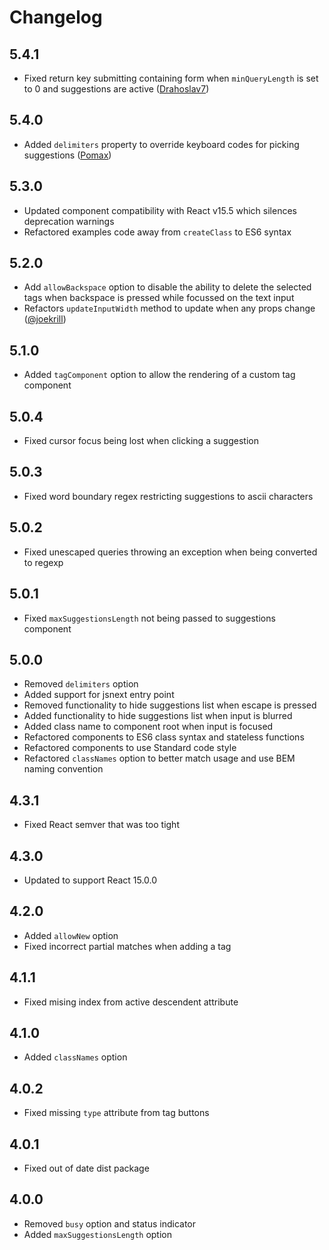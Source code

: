 # Changelog

## 5.4.1

- Fixed return key submitting containing form when `minQueryLength` is set to 0 and suggestions are active ([Drahoslav7](https://github.com/Drahoslav7))

## 5.4.0

- Added `delimiters` property to override keyboard codes for picking suggestions ([Pomax](https://github.com/Pomax))

## 5.3.0

- Updated component compatibility with React v15.5 which silences deprecation warnings
- Refactored examples code away from `createClass` to ES6 syntax

## 5.2.0

- Add `allowBackspace` option to disable the ability to delete the selected tags when backspace is pressed while focussed on the text input
- Refactors `updateInputWidth` method to update when any props change ([@joekrill](https://github.com/joekrill))

## 5.1.0

- Added `tagComponent` option to allow the rendering of a custom tag component

## 5.0.4

- Fixed cursor focus being lost when clicking a suggestion

## 5.0.3

- Fixed word boundary regex restricting suggestions to ascii characters

## 5.0.2

- Fixed unescaped queries throwing an exception when being converted to regexp

## 5.0.1

- Fixed `maxSuggestionsLength` not being passed to suggestions component

## 5.0.0

- Removed `delimiters` option
- Added support for jsnext entry point
- Removed functionality to hide suggestions list when escape is pressed
- Added functionality to hide suggestions list when input is blurred
- Added class name to component root when input is focused
- Refactored components to ES6 class syntax and stateless functions
- Refactored components to use Standard code style
- Refactored `classNames` option to better match usage and use BEM naming convention

## 4.3.1

- Fixed React semver that was too tight

## 4.3.0

- Updated to support React 15.0.0

## 4.2.0

- Added `allowNew` option
- Fixed incorrect partial matches when adding a tag

## 4.1.1

- Fixed mising index from active descendent attribute

## 4.1.0

- Added `classNames` option

## 4.0.2

- Fixed missing `type` attribute from tag buttons

## 4.0.1

- Fixed out of date dist package

## 4.0.0

- Removed `busy` option and status indicator
- Added `maxSuggestionsLength` option
